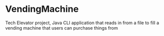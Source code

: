 # VendingMachine
Tech Elevator project, Java CLI application that reads in from a file to fill a vending machine that users can purchase things from
